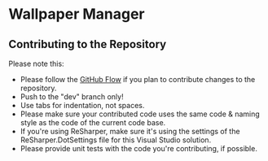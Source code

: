 ﻿# Wallpaper Manager

## Contributing to the Repository

Please note this:
* Please follow the [GitHub Flow](https://guides.github.com/introduction/flow/) if you plan to contribute changes to the repository.
* Push to the "dev" branch only!
* Use tabs for indentation, not spaces.
* Please make sure your contributed code uses the same code & naming style as the code of the current code base.
* If you're using ReSharper, make sure it's using the settings of the ReSharper.DotSettings file for this Visual Studio solution.
* Please provide unit tests with the code you're contributing, if possible.